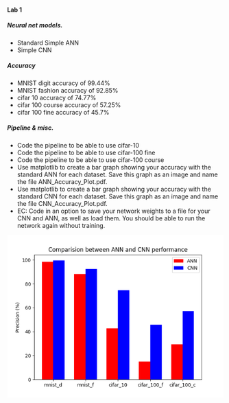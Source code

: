 #### Lab 1

##### Neural net models.
* Standard Simple ANN 
* Simple CNN
##### Accuracy
* MNIST digit accuracy of 99.44%
* MNIST fashion accuracy of 92.85%
* cifar 10 accuracy of 74.77%
* cifar 100 course accuracy of 57.25%
* cifar 100 fine accuracy of 45.7%

##### Pipeline & misc.
* Code the pipeline to be able to use cifar-10
* Code the pipeline to be able to use cifar-100 fine
* Code the pipeline to be able to use cifar-100 course
* Use matplotlib to create a bar graph showing your accuracy with the standard ANN for each dataset. Save this graph as an image and name the file ANN_Accuracy_Plot.pdf.
* Use matplotlib to create a bar graph showing your accuracy with the standard CNN for each dataset. Save this graph as an image and name the file CNN_Accuracy_Plot.pdf.
* EC: Code in an option to save your network weights to a file for your CNN and ANN, as well as load them. You should be able to run the network again without training.

![IMAGE comparision](ANN_CNN_Compare.png?raw=true "Comparision between ANN and CNN performance")